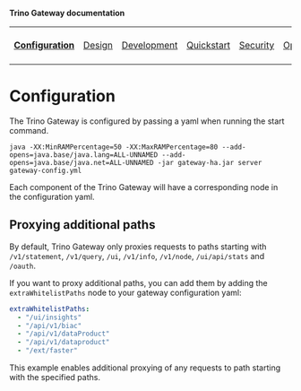 **Trino Gateway documentation**

<table>
  <tr>
    <td><b><a href="configuration.md">Configuration</a></b></td>
    <td><a href="design.md">Design</a></td>
    <td><a href="development.md">Development</a></td>
    <td><a href="quickstart.md">Quickstart</a></td>
    <td><a href="security.md">Security</a></td>
    <td><a href="operation.md">Operation</a></td>
    <td><a href="gateway-api.md">Gateway API</a></td>
    <td><a href="resource-groups-api.md">Resource groups API</a></td>
    <td><a href="routing-rules.md">Routing rules</a></td>
    <td><a href="references.md">References</a></td>
    <td><a href="release-notes.md">Release notes</a></td>
  </tr>
</table>

# Configuration

The Trino Gateway is configured by passing a yaml when running the start command.
```shell
java -XX:MinRAMPercentage=50 -XX:MaxRAMPercentage=80 --add-opens=java.base/java.lang=ALL-UNNAMED --add-opens=java.base/java.net=ALL-UNNAMED -jar gateway-ha.jar server gateway-config.yml
```
Each component of the Trino Gateway will have a corresponding node in the configuration yaml. 

## Proxying additional paths

By default, Trino Gateway only proxies requests to paths starting with 
`/v1/statement`, `/v1/query`, `/ui`, `/v1/info`, `/v1/node`, 
`/ui/api/stats` and `/oauth`. 

If you want to proxy additional paths, 
you can add them by adding the `extraWhitelistPaths` node to your gateway 
configuration yaml:

```yaml
extraWhitelistPaths:
  - "/ui/insights"
  - "/api/v1/biac"
  - "/api/v1/dataProduct"
  - "/api/v1/dataproduct"
  - "/ext/faster"
```

This example enables additional proxying of any requests to path starting with the specified paths. 